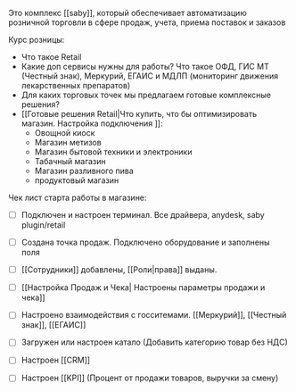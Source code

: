 Это комплекс [[saby]], который обеспечивает автоматизацию розничной торговли в сфере продаж, учета, приема поставок и заказов

Курс розницы:
- Что такое Retail
- Какие доп сервисы нужны для работы? Что такое ОФД, ГИС МТ (Честный знак), Меркурий, ЕГАИС и МДЛП (мониторинг движения лекарственных препаратов)
- Для каких торговых точек мы предлагаем готовые комплексные решения? 
- [[Готовые решения Retail|Что купить, что бы оптимизировать магазин. Настройка подключения ]]:
	- Овощной киоск
	- Магазин метизов
	- Магазин бытовой техники и электроники
	- Табачный магазин
	- Магазин разливного пива
	- продуктовый магазин


Чек лист старта работы в магазине:
- [ ] Подключен и настроен терминал. Все драйвера, anydesk, saby plugin/retail
- [ ] Создана точка продаж. Подключено оборудование и заполнены поля
- [ ] [[Сотрудники]] добавлены, [[Роли|права]] выданы.
- [ ] [[Настройка Продаж и Чека| Настроены параметры продажи и чека]]
- [ ] Настроено взаимодействия с госситемами. [[Меркурий]], [[Честный знак]], [[ЕГАИС]]
- [ ] Загружен или настроен катало (Добавить категорию товар без НДС)
- [ ] Настроен [[CRM]]
- [ ] Настроен [[KPI]] (Процент от продажи товаров, выручки за смену)

